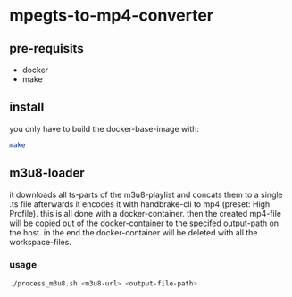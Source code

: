 # mpegts-to-mp4-converter
## pre-requisits
- docker
- make
## install
you only have to build the docker-base-image with:
```sh
make
```

## m3u8-loader
it downloads all ts-parts of the m3u8-playlist and concats them to a single .ts file afterwards it encodes it with handbrake-cli to mp4 (preset: High Profile). this is all done with a docker-container. then the created mp4-file will be copied out of the docker-container to the specifed output-path on the host. in the end the docker-container will be deleted with all the workspace-files.
### usage
```sh
./process_m3u8.sh <m3u8-url> <output-file-path>
```
